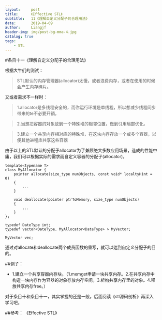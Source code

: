 ```yaml
---
layout:     post                  
title:      《Effective STL》         
subtitle:   11《理解自定义分配子的合理用法》
date:       2019-04-09          
author:     Liangjf                  
header-img: img/post-bg-mma-4.jpg
catalog: true                      
tags:                       
    - STL
---
```


#条目十一《理解自定义分配子的合理用法》

根据大牛们的测试：
>STL默认的内存管理器(allocator<T>)太慢，或者浪费内存，或者在使用的时候会产生内存碎片。

又或者需求不一样时：

>1.allocator<T>是多线程安全的，而你运行环境是单线程，所以想减少线程同步带来的te不必要开销。

>2.当想把容器的对象放到一个特殊堆的相邻位置，做到引用局部优化。

>3.建立一个共享内存相对应的特殊堆，在这块内存存放一个或多个容器，以便其他进程库共享这些容器

由于以上的STL默认的分配子allocator<T>为了兼顾绝大多数应用场景，造成的性能中庸，我们可以根据实际的需求而自定义容器的分配子(allocator<T>)。

    template<typename T>
    class MyAllocator {
        pointer allocate(size_type numObjects, const void* localtyHint = 0)
        {
            ...
        }

        void deallocate(pointer ptrToMemory, size_type numObjects)
        {
            ...
        }
    };

	typedef DateType int;
	typedef vector<DateType, MyAllocator<DateType> > MyVector;

    MyVector vec;

通过对allocate和deallocate两个成员函数的重写，就可以达到自定义分配子的目的。

##例子：
- 1.建立一个共享容器内存块。（1.memget申请一块共享内存。2.在共享内存中构造一块内存作为容器的对象存放内存空间。3.析构共享内存里的对象。4.释放共享内存free。）

对于条目十和条目十一，其实掌握的还是一般，后面阅读《stl源码剖析》再深入学习吧。

##参考：
《Effective STL》